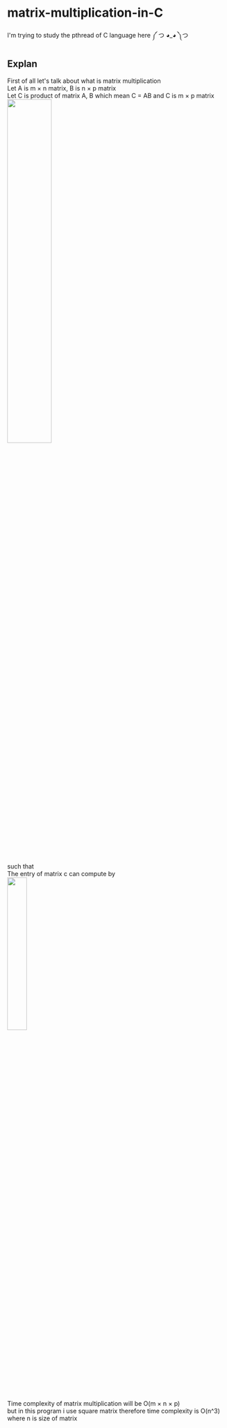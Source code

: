 # matrix-multiplication-in-C
I'm trying to study the pthread of C language here ༼ つ ◕_◕ ༽つ

## Explan
First of all let's talk about what is matrix multiplication </br>
Let A is m × n matrix, B is n × p matrix </br>
Let C is product of matrix A, B which mean C = AB and C is m × p matrix </br>
<img src="https://user-images.githubusercontent.com/50576299/177719265-4586bad6-f581-4576-be96-16d6b89d9997.png" width="45%"> </br>
such that </br>
The entry of matrix c can compute by </br>
<img src="https://user-images.githubusercontent.com/50576299/177721552-8b7d056b-5234-4cff-bb41-ec9ea159f427.png" width="30%"> 
</br></br>

Time complexity of matrix multiplication will be O(m × n × p) </br>
but in this program i use square matrix therefore time complexity is O(n^3) where n is size of matrix
